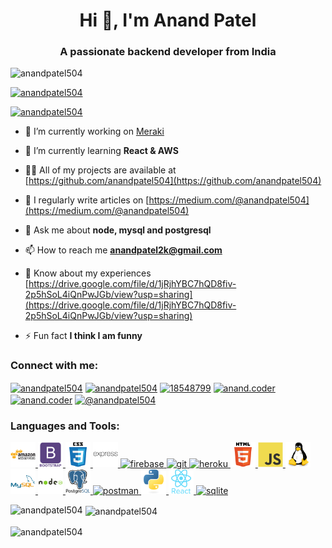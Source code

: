 <h1 align="center">Hi 👋, I'm Anand Patel</h1>
<h3 align="center">A passionate backend developer from India</h3>

<p align="left"> <img src="https://komarev.com/ghpvc/?username=anandpatel504&label=Profile%20views&color=0e75b6&style=flat" alt="anandpatel504" /> </p>

<p align="left"> <a href="https://github.com/ryo-ma/github-profile-trophy"><img src="https://github-profile-trophy.vercel.app/?username=anandpatel504" alt="anandpatel504" /></a> </p>

<p align="left"> <a href="https://twitter.com/anandpatel504" target="blank"><img src="https://img.shields.io/twitter/follow/anandpatel504?logo=twitter&style=for-the-badge" alt="anandpatel504" /></a> </p>

- 🔭 I’m currently working on [Meraki](https://github.com/navgurukul/sansaar)

- 🌱 I’m currently learning **React & AWS**

- 👨‍💻 All of my projects are available at [https://github.com/anandpatel504](https://github.com/anandpatel504)

- 📝 I regularly write articles on [https://medium.com/@anandpatel504](https://medium.com/@anandpatel504)

- 💬 Ask me about **node, mysql and postgresql**

- 📫 How to reach me **anandpatel2k@gmail.com**

- 📄 Know about my experiences [https://drive.google.com/file/d/1jRjhYBC7hQD8fiv-2p5hSoL4iQnPwJGb/view?usp=sharing](https://drive.google.com/file/d/1jRjhYBC7hQD8fiv-2p5hSoL4iQnPwJGb/view?usp=sharing)

- ⚡ Fun fact **I think I am funny**

<h3 align="left">Connect with me:</h3>
<p align="left">
<a href="https://twitter.com/anandpatel504" target="blank"><img align="center" src="https://raw.githubusercontent.com/rahuldkjain/github-profile-readme-generator/neutral-icons/src/images/icons/Social/twitter.svg" alt="anandpatel504" height="30" width="40" /></a>
<a href="https://linkedin.com/in/anandpatel504" target="blank"><img align="center" src="https://raw.githubusercontent.com/rahuldkjain/github-profile-readme-generator/neutral-icons/src/images/icons/Social/linked-in-alt.svg" alt="anandpatel504" height="30" width="40" /></a>
<a href="https://stackoverflow.com/users/18548799" target="blank"><img align="center" src="https://raw.githubusercontent.com/rahuldkjain/github-profile-readme-generator/neutral-icons/src/images/icons/Social/stack-overflow.svg" alt="18548799" height="30" width="40" /></a>
<a href="https://fb.com/anand.coder" target="blank"><img align="center" src="https://raw.githubusercontent.com/rahuldkjain/github-profile-readme-generator/neutral-icons/src/images/icons/Social/facebook.svg" alt="anand.coder" height="30" width="40" /></a>
<a href="https://instagram.com/anand.coder" target="blank"><img align="center" src="https://raw.githubusercontent.com/rahuldkjain/github-profile-readme-generator/neutral-icons/src/images/icons/Social/instagram.svg" alt="anand.coder" height="30" width="40" /></a>
<a href="https://medium.com/@anandpatel504" target="blank"><img align="center" src="https://raw.githubusercontent.com/rahuldkjain/github-profile-readme-generator/neutral-icons/src/images/icons/Social/medium.svg" alt="@anandpatel504" height="30" width="40" /></a>
</p>

<h3 align="left">Languages and Tools:</h3>
<p align="left"> <a href="https://aws.amazon.com" target="_blank"> <img src="https://raw.githubusercontent.com/devicons/devicon/master/icons/amazonwebservices/amazonwebservices-original-wordmark.svg" alt="aws" width="40" height="40"/> </a> <a href="https://getbootstrap.com" target="_blank"> <img src="https://raw.githubusercontent.com/devicons/devicon/master/icons/bootstrap/bootstrap-plain-wordmark.svg" alt="bootstrap" width="40" height="40"/> </a> <a href="https://www.w3schools.com/css/" target="_blank"> <img src="https://raw.githubusercontent.com/devicons/devicon/master/icons/css3/css3-original-wordmark.svg" alt="css3" width="40" height="40"/> </a> <a href="https://expressjs.com" target="_blank"> <img src="https://raw.githubusercontent.com/devicons/devicon/master/icons/express/express-original-wordmark.svg" alt="express" width="40" height="40"/> </a> <a href="https://firebase.google.com/" target="_blank"> <img src="https://www.vectorlogo.zone/logos/firebase/firebase-icon.svg" alt="firebase" width="40" height="40"/> </a> <a href="https://git-scm.com/" target="_blank"> <img src="https://www.vectorlogo.zone/logos/git-scm/git-scm-icon.svg" alt="git" width="40" height="40"/> </a> <a href="https://heroku.com" target="_blank"> <img src="https://www.vectorlogo.zone/logos/heroku/heroku-icon.svg" alt="heroku" width="40" height="40"/> </a> <a href="https://www.w3.org/html/" target="_blank"> <img src="https://raw.githubusercontent.com/devicons/devicon/master/icons/html5/html5-original-wordmark.svg" alt="html5" width="40" height="40"/> </a> <a href="https://developer.mozilla.org/en-US/docs/Web/JavaScript" target="_blank"> <img src="https://raw.githubusercontent.com/devicons/devicon/master/icons/javascript/javascript-original.svg" alt="javascript" width="40" height="40"/> </a> <a href="https://www.linux.org/" target="_blank"> <img src="https://raw.githubusercontent.com/devicons/devicon/master/icons/linux/linux-original.svg" alt="linux" width="40" height="40"/> </a> <a href="https://www.mysql.com/" target="_blank"> <img src="https://raw.githubusercontent.com/devicons/devicon/master/icons/mysql/mysql-original-wordmark.svg" alt="mysql" width="40" height="40"/> </a> <a href="https://nodejs.org" target="_blank"> <img src="https://raw.githubusercontent.com/devicons/devicon/master/icons/nodejs/nodejs-original-wordmark.svg" alt="nodejs" width="40" height="40"/> </a> <a href="https://www.postgresql.org" target="_blank"> <img src="https://raw.githubusercontent.com/devicons/devicon/master/icons/postgresql/postgresql-original-wordmark.svg" alt="postgresql" width="40" height="40"/> </a> <a href="https://postman.com" target="_blank"> <img src="https://www.vectorlogo.zone/logos/getpostman/getpostman-icon.svg" alt="postman" width="40" height="40"/> </a> <a href="https://www.python.org" target="_blank"> <img src="https://raw.githubusercontent.com/devicons/devicon/master/icons/python/python-original.svg" alt="python" width="40" height="40"/> </a> <a href="https://reactjs.org/" target="_blank"> <img src="https://raw.githubusercontent.com/devicons/devicon/master/icons/react/react-original-wordmark.svg" alt="react" width="40" height="40"/> </a> <a href="https://www.sqlite.org/" target="_blank"> <img src="https://www.vectorlogo.zone/logos/sqlite/sqlite-icon.svg" alt="sqlite" width="40" height="40"/> </a> </p>

<p><img align="left" src="https://github-readme-stats.vercel.app/api/top-langs?username=anandpatel504&show_icons=true&locale=en&layout=compact" alt="anandpatel504" /></p>

<p>&nbsp;<img align="center" src="https://github-readme-stats.vercel.app/api?username=anandpatel504&show_icons=true&locale=en" alt="anandpatel504" /></p>

<p><img align="center" src="https://github-readme-streak-stats.herokuapp.com/?user=anandpatel504&" alt="anandpatel504" /></p>

